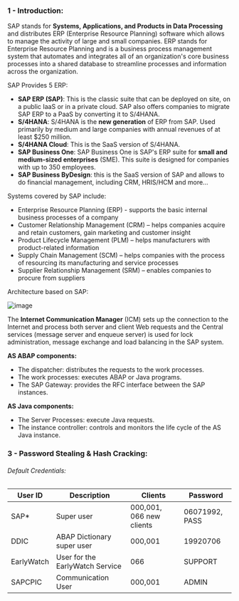 ### 1 - Introduction:

SAP stands for **Systems, Applications, and Products in Data Processing** and distributes ERP (Enterprise Resource Planning) software which allows to manage the activity of large and small companies. ERP stands for Enterprise Resource Planning and is a business process management system that automates and integrates all of an organization's core business processes into a shared database to streamline processes and information across the organization.

SAP Provides 5 ERP: 

- **SAP ERP (SAP)**: This is the classic suite that can be deployed on site, on a public IaaS or in a private cloud. SAP also offers companies to migrate SAP ERP to a PaaS by converting it to S/4HANA.
- **S/4HANA**: S/4HANA is the **new generation** of ERP from SAP. Used primarily by medium and large companies with annual revenues of at least $250 million.
- **S/4HANA Cloud**: This is the SaaS version of S/4HANA.
- **SAP Business One**: SAP Business One is SAP's ERP suite for **small and medium-sized enterprises** (SME). This suite is designed for companies with up to 350 employees.
- **SAP Business ByDesign**: this is the SaaS version of SAP and allows to do financial management, including CRM, HRIS/HCM and more...


Systems covered by SAP include:

- Enterprise Resource Planning (ERP) - supports the basic internal business processes of a company
- Customer Relationship Management (CRM) – helps companies acquire and retain customers, gain marketing and customer insight
- Product Lifecycle Management (PLM) – helps manufacturers with product-related information
- Supply Chain Management (SCM) – helps companies with the process of resourcing its manufacturing and service processes
- Supplier Relationship Management (SRM) – enables companies to procure from suppliers

Architecture based on SAP:

![image](https://user-images.githubusercontent.com/75935486/153075669-6a7c6b54-b522-44c2-8605-f4761f84ebe5.png)



 The **Internet Communication Manager** (ICM) sets up the connection to the Internet and process both server and client Web requests and the Central services (message server and enqueue server) is used for lock administration, message exchange and load balancing in the SAP system.
 
 **AS ABAP components:**
 - The dispatcher: distributes the requests to the work processes.
 - The work processes: executes ABAP or Java programs.
 - The SAP Gateway: provides the RFC interface between the SAP instances.
 
 **AS Java components:**
 - The Server Processes: execute Java requests.
 - The instance controller: controls and monitors the life cycle of the AS Java instance.


### 3 - Password Stealing & Hash Cracking:


###### Default Credentials:

User ID | Description | Clients | Password |
--- | --- | --- | --- |
SAP* | Super user | 000,001, 066 new clients | 06071992, PASS
DDIC | ABAP Dictionary super user | 000,001 | 19920706 
EarlyWatch | User for the EarlyWatch Service | 066 | SUPPORT
SAPCPIC | Communication User | 000,001 | ADMIN 



